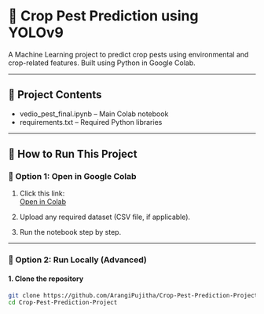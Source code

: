 # 🌾 Crop Pest Prediction using YOLOv9

A Machine Learning project to predict crop pests using environmental and crop-related features. Built using Python in Google Colab.

---

## 📂 Project Contents

- vedio_pest_final.ipynb – Main Colab notebook
- requirements.txt – Required Python libraries

---

## 🚀 How to Run This Project

### 🔹 Option 1: Open in Google Colab

1. Click this link:  
   [Open in Colab](https://colab.research.google.com/github/ArangiPujitha/Crop-Pest-Prediction-Project/blob/main/vedio_pest_final.ipynb)

2. Upload any required dataset (CSV file, if applicable).
3. Run the notebook step by step.

---

### 🔹 Option 2: Run Locally (Advanced)

#### 1. Clone the repository
```bash
git clone https://github.com/ArangiPujitha/Crop-Pest-Prediction-Project.git
cd Crop-Pest-Prediction-Project
